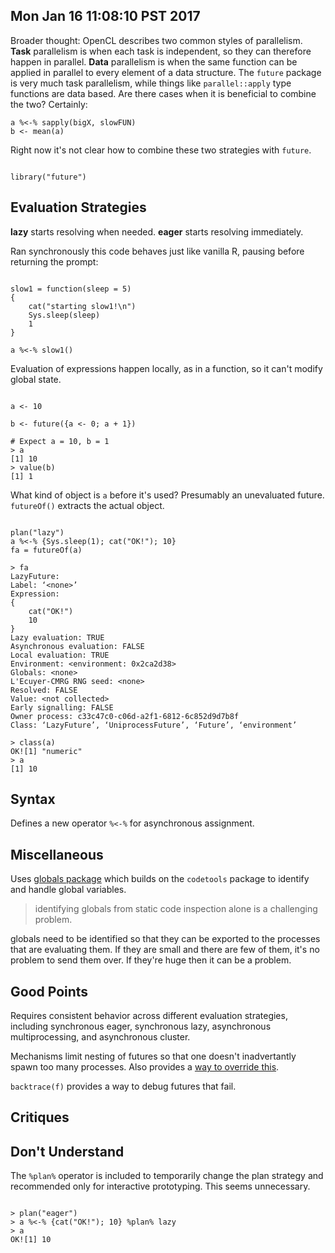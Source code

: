 ## Mon Jan 16 11:08:10 PST 2017

Broader thought: OpenCL describes two common styles of parallelism.
__Task__ parallelism is when each task is independent, so they can
therefore happen in parallel. __Data__ parallelism is when the same
function can be applied in parallel to every element of a data structure.
The `future` package is very much task parallelism, while things like
`parallel::apply` type functions are data based. Are there cases when it
is beneficial to combine the two? Certainly:

```
a %<-% sapply(bigX, slowFUN)
b <- mean(a)
```

Right now it's not clear how to combine these two strategies with `future`.

```

library("future")

```

## Evaluation Strategies

__lazy__ starts resolving when needed.
__eager__ starts resolving immediately.

Ran synchronously this code behaves just like vanilla R, pausing before
returning the prompt:
```

slow1 = function(sleep = 5)
{
    cat("starting slow1!\n")
    Sys.sleep(sleep)
    1
}

a %<-% slow1()

```

Evaluation of expressions happen locally, as in a function, so it can't
modify global state.

```

a <- 10

b <- future({a <- 0; a + 1})

# Expect a = 10, b = 1
> a
[1] 10
> value(b)
[1] 1

```

What kind of object is `a` before it's used? Presumably an 
unevaluated future. `futureOf()` extracts the actual object.

```

plan("lazy")
a %<-% {Sys.sleep(1); cat("OK!"); 10}
fa = futureOf(a)

> fa
LazyFuture:
Label: ‘<none>’
Expression:
{
    cat("OK!")
    10
}
Lazy evaluation: TRUE
Asynchronous evaluation: FALSE
Local evaluation: TRUE
Environment: <environment: 0x2ca2d38>
Globals: <none>
L'Ecuyer-CMRG RNG seed: <none>
Resolved: FALSE
Value: <not collected>
Early signalling: FALSE
Owner process: c33c47c0-c06d-a2f1-6812-6c852d9d7b8f
Class: ‘LazyFuture’, ‘UniprocessFuture’, ‘Future’, ‘environment’

> class(a)
OK![1] "numeric"
> a
[1] 10

```


## Syntax

Defines a new operator `%<-%` for asynchronous assignment.

## Miscellaneous

Uses [globals package](https://github.com/HenrikBengtsson/globals) which
builds on the `codetools` package to identify and handle global variables.

> identifying globals from static code inspection alone is a challenging
> problem.

globals need to be identified so that they can be exported to the processes
that are evaluating them. If they are small and there are few of them, it's
no problem to send them over. If they're huge then it can be a problem.

## Good Points

Requires consistent behavior across different evaluation strategies,
including synchronous eager, synchronous lazy, asynchronous
multiprocessing, and asynchronous cluster.

Mechanisms limit nesting of futures so that one doesn't inadvertantly spawn
too many processes. Also provides a [way to override
this](https://cran.r-project.org/web/packages/future/vignettes/future-3-topologies.html).

`backtrace(f)` provides a way to debug futures that fail.

## Critiques

## Don't Understand

The `%plan%` operator is included to temporarily change the plan strategy
and recommended only for interactive prototyping. This seems unnecessary.

```

> plan("eager")
> a %<-% {cat("OK!"); 10} %plan% lazy
> a
OK![1] 10

```
